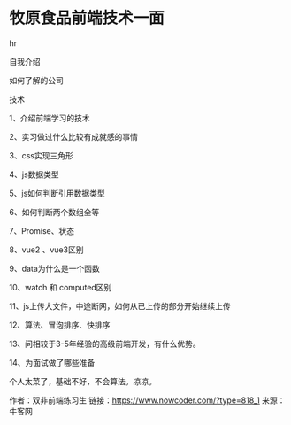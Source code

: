 # 牧原食品前端技术一面

hr

自我介绍

如何了解的公司

技术

1、介绍前端学习的技术

2、实习做过什么比较有成就感的事情

3、css实现三角形

4、js数据类型

5、js如何判断引用数据类型

6、如何判断两个数组全等

7、Promise、状态

8、vue2 、vue3区别

9、data为什么是一个函数

10、watch 和 computed区别

11、js上传大文件，中途断网，如何从已上传的部分开始继续上传

12、算法、冒泡排序、快排序

13、问相较于3-5年经验的高级前端开发，有什么优势。

14、为面试做了哪些准备

个人太菜了，基础不好，不会算法。凉凉。



作者：双非前端练习生
链接：https://www.nowcoder.com/?type=818_1
来源：牛客网